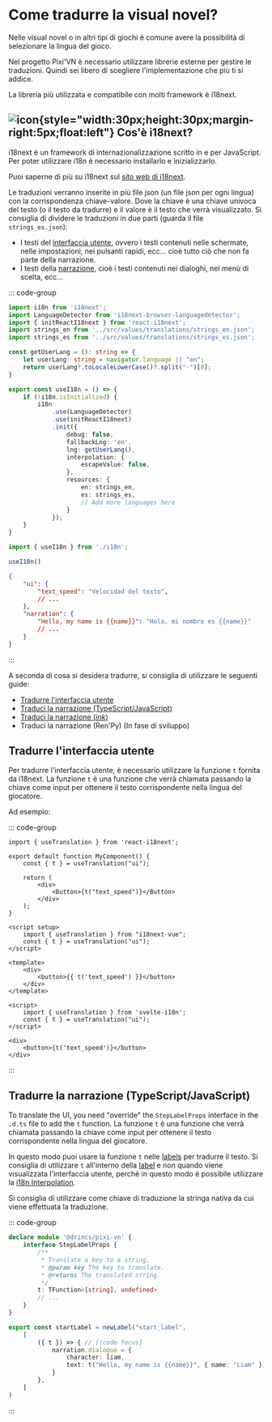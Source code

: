 # Come tradurre la visual novel?

Nelle visual novel o in altri tipi di giochi è comune avere la possibilità di selezionare la lingua del gioco.

Nel progetto Pixi'VN è necessario utilizzare librerie esterne per gestire le traduzioni. Quindi sei libero di scegliere l'implementazione che più ti si addice.

La libreria più utilizzata e compatibile con molti framework è i18next.

## ![icon](/i18next.svg){style="width:30px;height:30px;margin-right:5px;float:left"} Cos'è i18next?

i18next è un framework di internazionalizzazione scritto in e per JavaScript. Per poter utilizzare i18n è necessario installarlo e inizializzarlo.

Puoi saperne di più su i18next sul [sito web di i18next](https://www.i18next.com/).

Le traduzioni verranno inserite in più file json (un file json per ogni lingua) con la corrispondenza chiave-valore. Dove la chiave è una chiave univoca del testo (o il testo da tradurre) e il valore è il testo che verrà visualizzato. Si consiglia di dividere le traduzioni in due parti (guarda il file `strings_es.json`):

- I testi del [interfaccia utente](/start/interface.md), ovvero i testi contenuti nelle schermate, nelle impostazioni, nei pulsanti rapidi, ecc... cioè tutto ciò che non fa parte della narrazione.
- I testi della [narrazione](/start/narration.md), cioè i testi contenuti nei dialoghi, nel menù di scelta, ecc...

::: code-group

```typescript [i18n.ts]
import i18n from 'i18next';
import LanguageDetector from 'i18next-browser-languagedetector';
import { initReactI18next } from 'react-i18next';
import strings_en from '../src/values/translations/strings_en.json';
import strings_es from '../src/values/translations/strings_es.json';

const getUserLang = (): string => {
    let userLang: string = navigator.language || "en";
    return userLang?.toLocaleLowerCase()?.split("-")[0];
}

export const useI18n = () => {
    if (!i18n.isInitialized) {
        i18n
            .use(LanguageDetector)
            .use(initReactI18next)
            .init({
                debug: false,
                fallbackLng: 'en',
                lng: getUserLang(),
                interpolation: {
                    escapeValue: false,
                },
                resources: {
                    en: strings_en,
                    es: strings_es,
                    // Add more languages here
                }
            });
    }
}
```

```ts [main.ts]
import { useI18n } from './i18n';

useI18n()
```

```json [locales/strings_es.json]
{
    "ui": {
        "text_speed": "Velocidad del texto",
        // ...
    },
    "narration": {
        "Hello, my name is {{name}}": "Hola, mi nombre es {{name}}"
        // ...
    }
}
```

:::

A seconda di cosa si desidera tradurre, si consiglia di utilizzare le seguenti guide:

- [Tradurre l'interfaccia utente](#translate-the-ui)
- [Traduci la narrazione (TypeScript/JavaScript)](#translate-the-narration-typescriptjavascript)
- [Traduci la narrazione (_ink_)](/ink/ink-translate.md)
- Traduci la narrazione (Ren'Py) (In fase di sviluppo)

## Tradurre l'interfaccia utente

Per tradurre l'interfaccia utente, è necessario utilizzare la funzione `t` fornita da i18next. La funzione `t` è una funzione che verrà chiamata passando la chiave come input per ottenere il testo corrispondente nella lingua del giocatore.

Ad esempio:

::: code-group

```tsx [React]
import { useTranslation } from 'react-i18next';

export default function MyComponent() {
    const { t } = useTranslation("ui");

    return (
        <div>
            <Button>{t("text_speed")}</Button>
        </div>
    );
}
```

```vue [Vue]
<script setup>
    import { useTranslation } from "i18next-vue";
    const { t } = useTranslation("ui");
</script>

<template>
    <div>
        <button>{{ t('text_speed') }}</button>
    </div>
</template>
```

```svelte [Svelte]
<script>
    import { useTranslation } from 'svelte-i18n';
    const { t } = useTranslation("ui");
</script>

<div>
    <button>{t('text_speed')}</button>
</div>
```

:::

## Tradurre la narrazione (TypeScript/JavaScript)

To translate the UI, you need "override" the `StepLabelProps` interface in the `.d.ts` file to add the `t` function. La funzione `t` è una funzione che verrà chiamata passando la chiave come input per ottenere il testo corrispondente nella lingua del giocatore.

In questo modo puoi usare la funzione `t` nelle [labels](/start/labels.md) per tradurre il testo. Si consiglia di utilizzare `t` all'interno della [label](/start/labels.md) e non quando viene visualizzata l'interfaccia utente, perché in questo modo è possibile utilizzare la [i18n Interpolation](https://i18next.com/translation-function/interpolation).

Si consiglia di utilizzare come chiave di traduzione la stringa nativa da cui viene effettuata la traduzione.

::: code-group

```typescript [pixi-vn.d.ts]
declare module '@drincs/pixi-vn' {
    interface StepLabelProps {
        /**
         * Translate a key to a string.
         * @param key The key to translate.
         * @returns The translated string.
         */
        t: TFunction<[string], undefined>
        // ...
    }
}
```

```typescript [labels/startLabel.ts]
export const startLabel = newLabel("start_label",
    [
        ({ t }) => { // [!code focus]
            narration.dialogue = {
                character: liam,
                text: t("Hello, my name is {{name}}", { name: "Liam" }) // [!code focus]
            }
        },
    ]
)
```

:::
